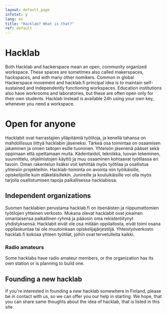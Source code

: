 ```yaml
---
layout: default_page
infotxt: y
lang: en
title: "Hacklab? What is that?"
ref: default
---
```


# Hacklab

Both Hacklab and hackerspace mean an open, community organized workspace. These spaces are sometimes also called makerspaces, hackspaces, and with many other nomikers. Common in global Hackerspace movement and hacklab.fi principal idea is to maintain self-sustained and independently functioning workspaces. Education institutions also have workrooms and laboratories, but these are often open only for their own students. Hacklab instead is available 24h using your own key, whenever you need a workspace.

# Open for anyone

Hacklabit ovat harrastajien ylläpitämiä työtiloja, ja kenellä tahansa on mahdollisuus liittyä hacklabin jäseneksi. Tärkeä osa toimintaa on osaamisen jakaminen ja omien taitojen esille tuominen. Yhteisön jäsenenä pääset sekä oppimaan että opettamaan muita. Kädentaidot, tekniikka, luovan tekeminen, suunnittelu, ohjelmistojen käyttö ja muu osaaminen kohtaavat työtilassa eri tavoin. Oman rakentelun lisäksi voit kehittää myös työtilaa ja osallistua yhteisiin projekteihin. Hacklab-toiminta on avointa niin työikäisille, opiskelijoille kuin eläkeläisillekin. Junireille ja kouluikäisille voi olla myös tarjolla osallistumisen tapoja paikallisessa hacklabissa.


## Independent organizations

Suomen hacklabien perustama hacklab.fi on itsenäisten ja riippumattomien työtilojen yhteinen verkosto. Mukana olevat hacklabit ovat jokainen omanlaisensa paikallinen ryhmä ja pääosin oma rekisteröitynyt yhdistyksensä. Hacklabit eivät ole osa mitään oppilaitosta, eivät toimi osana oppilaskuntaa tai ole muutoinkaan opiskelijajärjestöjä. Yhteistyöverkosto hacklab.fi kokoaa yhteen työtilat, joihin ovat tervetulleita kaikki.



### Radio amateurs

Some hacklabs have radio amateur members, or the organization has its own station or is planning to build one.


## Founding a new hacklab

If you're interested in founding a new hacklab somewhere in Finland, please be in contact with us, so we can offer you our help in starting. We hope, that you can share same thoughts about the idea of hacklab, that is listed in this site.